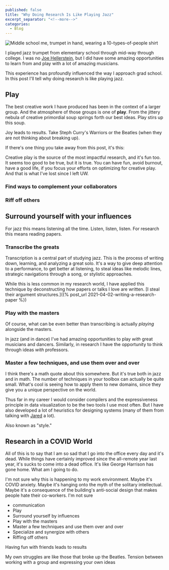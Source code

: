 ```yaml
---
published: false
title: "Why Doing Research Is Like Playing Jazz"
excerpt_separator: "<!--more-->"
categories:
  - Blog
---
```


![Middle school me, trumpet in hand, wearing a 10-types-of-people shirt](../../assets/images/jmp-trumpet.jpg)

I played jazz trumpet from elementary school through mid-way through college. I was no [Joe
Hellerstein](https://dsf.berkeley.edu/jmh/music/music.html), but I did have some amazing
opportunities to learn from and play with a lot of amazing musicians.

This experience has profoundly influenced the way I approach grad school. In this post I'll tell why
doing research is like playing jazz.

<!--more-->

## Play

The best creative work I have produced has been in the context of a larger group. And the atmosphere
of those groups is one of **play**. From the jittery nebula of creative primordial soup springs
forth our best ideas. Play stirs up this soup.

Joy leads to results. Take Steph Curry's Warriors or the Beatles (when they are not thinking about
breaking up).

If there's one thing you take away from this post, it's this:

Creative play is the source of the most impactful research, and it's fun too. It seems too good to
be true, but it is true. You can have fun, avoid burnout, have a good life, if you focus your
efforts on optimizing for creative play. And that is what I've lost since I left UW.

### Find ways to complement your collaborators


### Riff off others

## Surround yourself with your influences

For jazz this means listening all the time. Listen, listen, listen. For research this means reading
papers.

### Transcribe the greats

Transcription is a central part of studying jazz. This is the process of writing down, learning, and
analyzing a great solo. It's a way to give deep attention to a performance, to get better at
listening, to steal ideas like melodic lines, strategic navigations through a song, or stylistic
approaches.

While this is less common in my research world, I have applied this technique by deconstructing how
papers or talks I love are written.
[I steal their argument structures.]({% post_url 2021-04-02-writing-a-research-paper %})

### Play with the masters

Of course, what can be even better than transcribing is actually *playing* alongside the masters.

In jazz (and in dance) I've had amazing opportunities to play *with* great musicians and dancers.
Similarly, in research I have the opportunity to think through ideas *with* professors.

### Master a few techniques, and use them over and over

I think there's a math quote about this somewhere. But it's true both in jazz and in math. The
number of techniques in your toolbox can actually be quite small. What's cool is seeing how to apply
them to new domains, since they give you a unique perspective on the world.

Thus far in my career I would consider compilers and the expressiveness principle in data
visualization to be the two tools I use most often. But I have also developed a lot of heuristics
for designing systems (many of them from talking with [Jared](https://twitter.com/roeschinc) a lot).

Also known as "style."


## Research in a COVID World

All of this is to say that I am so sad that I go into the office every day and it's dead. While
things have certainly improved since the all-remote year last year, it's sucks to come into a dead
office. It's like George Harrison has gone home. What am I going to do.

I'm not sure why this is happening to my work environment. Maybe it's COVID anxiety. Maybe it's
hanging onto the myth of the solitary intellectual. Maybe it's a consequence of the building's
anti-social design that makes people hate their co-workers. I'm not sure

- communication
- Play
- Surround yourself by influences
- Play with the masters
- Master a few techniques and use them over and over
- Specialize and synergize with others
- Riffing off others

Having fun with friends leads to results

My own struggles are like those that broke up the Beatles. Tension between working with a group and expressing your own ideas
